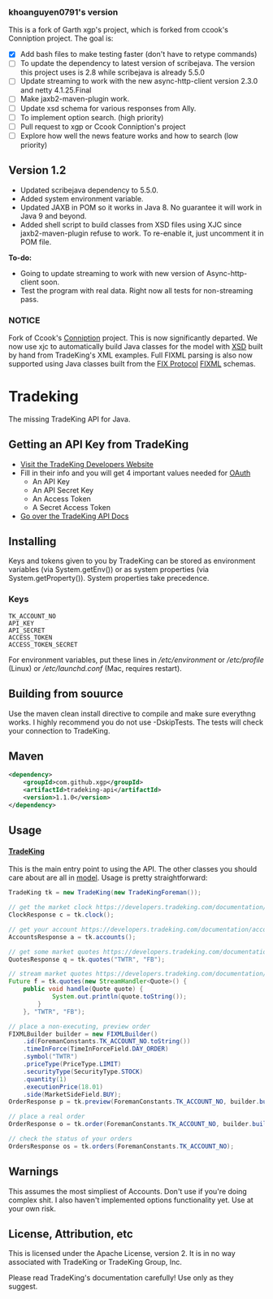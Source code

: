 
### khoanguyen0791's version

This is a fork of Garth xgp's project, which is forked from ccook's Conniption project. The goal is:

- [x] Add bash files to make testing faster (don't have to retype commands)
- [ ] To update the dependency to latest version of scribejava. The version this project uses is 2.8 while scribejava is already 5.5.0
- [ ] Update streaming to work with the new async-http-client version 2.3.0 and netty 4.1.25.Final
- [ ] Make jaxb2-maven-plugin work.
- [ ] Update xsd schema for various responses from Ally.
- [ ] To implement option search. (high priority)
- [ ] Pull request to xgp or Ccook Conniption's project
- [ ] Explore how well the news feature works and how to search (low priority)

## Version 1.2
- Updated scribejava dependency to 5.5.0.
- Added system environment variable.
- Updated JAXB in POM so it works in Java 8. No guarantee it will work in Java 9 and beyond.
- Added shell script to build classes from XSD files using XJC since jaxb2-maven-plugin refuse to work. To re-enable it, just uncomment it in POM file.

**To-do:**
- Going to update streaming to work with new version of Async-http-client soon.
- Test the program with real data. Right now all tests for non-streaming pass.


### NOTICE
Fork of Ccook's [Conniption](https://github.com/Ccook/conniption) project. This is now significantly departed. We now use xjc to automatically build Java classes for the model with [XSD](https://github.com/xgp/tradeking/blob/master/tradeking-model/src/main/xsd/) built by hand from TradeKing's XML examples. Full FIXML parsing is also now supported using Java classes built from the [FIX Protocol](http://www.fixprotocol.org/) [FIXML](https://github.com/xgp/fixml) schemas.

Tradeking
=========

The missing TradeKing API for Java.

## Getting an API Key from TradeKing

* [Visit the TradeKing Developers Website](https://developers.tradeking.com/applications/)  
* Fill in their info and you will get 4 important values needed for [OAuth](http://oauth.net/)
    * An API Key
    * An API Secret Key
    * An Access Token
    * A Secret Access Token
* [Go over the TradeKing API Docs](https://developers.tradeking.com/documentation/getting-started) 

## Installing

Keys and tokens given to you by TradeKing can be stored as environment variables (via System.getEnv()) or as system properties (via System.getProperty()). System properties take precedence.

### Keys

    TK_ACCOUNT_NO
    API_KEY
    API_SECRET
    ACCESS_TOKEN
    ACCESS_TOKEN_SECRET

For environment variables, put these lines in */etc/environment* or */etc/profile* (Linux) or */etc/launchd.conf* (Mac, requires restart).

## Building from souurce

Use the maven clean install directive to compile and make sure everythng works. I highly recommend you do not use -DskipTests. The tests will check your connection to TradeKing.

## Maven 

```xml
<dependency>
    <groupId>com.github.xgp</groupId>
    <artifactId>tradeking-api</artifactId>
    <version>1.1.0</version>
</dependency>
```

## Usage

#### [TradeKing](https://github.com/xgp/tradeking/blob/master/src/main/java/com/celexus/conniption/api/TradeKing.java)

This is the main entry point to using the API. The other classes you should care about are all in [model](https://github.com/xgp/tradeking/blob/master/tradeking-model/). Usage is pretty straightforward:

```java
TradeKing tk = new TradeKing(new TradeKingForeman());

// get the market clock https://developers.tradeking.com/documentation/market-clock-get
ClockResponse c = tk.clock();

// get your account https://developers.tradeking.com/documentation/accounts-get
AccountsResponse a = tk.accounts();

// get some market quotes https://developers.tradeking.com/documentation/market-ext-quotes-get-post
QuotesResponse q = tk.quotes("TWTR", "FB");

// stream market quotes https://developers.tradeking.com/documentation/streaming-market-quotes-get-post
Future f = tk.quotes(new StreamHandler<Quote>() {
    public void handle(Quote quote) {
            System.out.println(quote.toString());
        }
    }, "TWTR", "FB");

// place a non-executing, preview order
FIXMLBuilder builder = new FIXMLBuilder()
    .id(ForemanConstants.TK_ACCOUNT_NO.toString())
    .timeInForce(TimeInForceField.DAY_ORDER)
    .symbol("TWTR")
    .priceType(PriceType.LIMIT)
    .securityType(SecurityType.STOCK)
    .quantity(1)
    .executionPrice(18.01)
    .side(MarketSideField.BUY);
OrderResponse p = tk.preview(ForemanConstants.TK_ACCOUNT_NO, builder.build().toString());

// place a real order
OrderResponse o = tk.order(ForemanConstants.TK_ACCOUNT_NO, builder.build().toString());

// check the status of your orders
OrdersResponse os = tk.orders(ForemanConstants.TK_ACCOUNT_NO);
```
## Warnings

This assumes the most simpliest of Accounts. Don't use if you're doing complex shit. I also haven't implemented options functionality yet. Use at your own risk.

## License, Attribution, etc

This is licensed under the Apache License, version 2. It is in no way associated with TradeKing or TradeKing Group, Inc.

Please read TradeKing's documentation carefully! Use only as they suggest.
